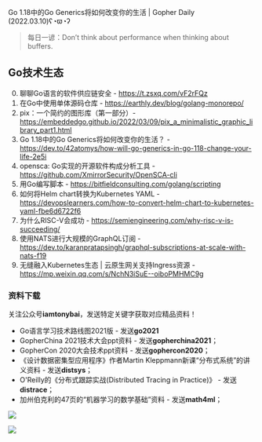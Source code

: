 Go 1.18中的Go Generics将如何改变你的生活 | Gopher Daily (2022.03.10)ʕ◔ϖ◔ʔ

>每日一谚：Don’t think about performance when thinking about buffers.

## Go技术生态

0. 聊聊Go语言的软件供应链安全 - https://t.zsxq.com/vF2rFQz
1. 在Go中使用单体源码仓库 - https://earthly.dev/blog/golang-monorepo/
2. pix：一个简约的图形库（第一部分）- https://embeddedgo.github.io/2022/03/09/pix_a_minimalistic_graphic_library_part1.html
3. Go 1.18中的Go Generics将如何改变你的生活？ - https://dev.to/42atomys/how-will-go-generics-in-go-118-change-your-life-2e5i
4. opensca: Go实现的开源软件构成分析工具 - https://github.com/XmirrorSecurity/OpenSCA-cli
5. 用Go编写脚本 - https://bitfieldconsulting.com/golang/scripting
6. 如何将Helm chart转换为Kubernetes YAML - https://devopslearners.com/how-to-convert-helm-chart-to-kubernetes-yaml-fbe6d6722f6
7. 为什么RISC-V会成功 - https://semiengineering.com/why-risc-v-is-succeeding/
8. 使用NATS进行大规模的GraphQL订阅 - https://dev.to/karanpratapsingh/graphql-subscriptions-at-scale-with-nats-f19
9. 无缝融入Kubernetes生态 | 云原生网关支持Ingress资源 - https://mp.weixin.qq.com/s/NchN3iSuE--oiboPMHMC9g

### 资料下载

关注公众号**iamtonybai**，发送特定关键字获取对应精品资料！

* Go语言学习技术路线图2021版 - 发送**go2021**
* GopherChina 2021技术大会ppt资料 - 发送**gopherchina2021**；
* GopherCon 2020大会技术ppt资料 - 发送**gophercon2020**；
* 《设计数据密集型应用程序》作者Martin Kleppmann新课“分布式系统”的讲义资料 - 发送**distsys**；
* O'Reilly的《分布式跟踪实战(Distributed Tracing in Practice)》 - 发送**distrace**；
* 加州伯克利的47页的“机器学习的数学基础”资料 - 发送**math4ml**；

![](https://mmbiz.qpic.cn/mmbiz_png/cH6WzfQ94mb54jsFJZ3Knmz8obUsf3PBShthmdSw5E01TcYmUReGkj0BWpxHak1HlnlzHvLmKax53YSGr7aNlA/0?wx_fmt=png)

![](https://mmbiz.qpic.cn/mmbiz_png/cH6WzfQ94mb54jsFJZ3Knmz8obUsf3PBrSoqeMvoWCticN2cpU64fJ0FYQdXJhP7ia7WRh8628uOAsQYeE2NibRRw/0?wx_fmt=png)

